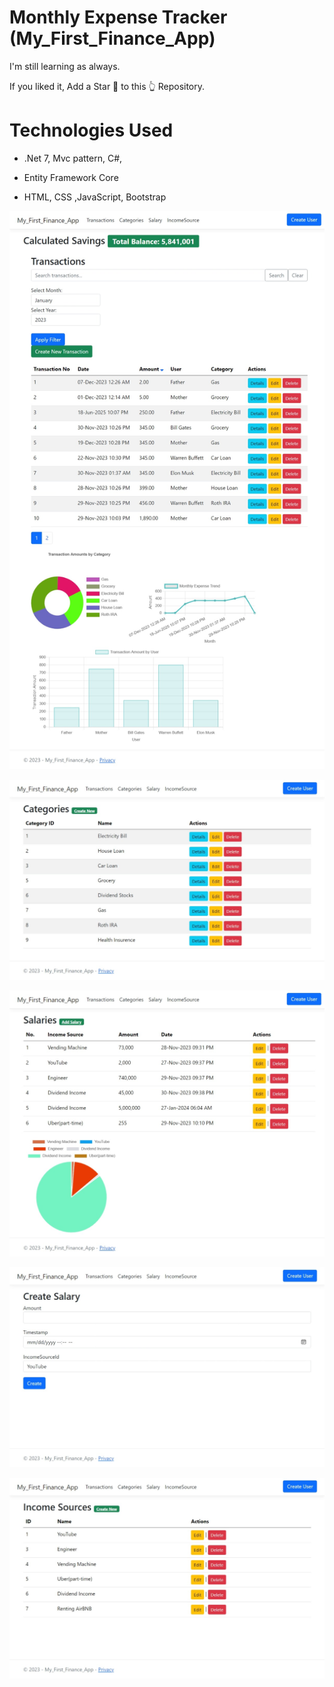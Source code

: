 # Monthly Expense Tracker (My_First_Finance_App)
I'm still learning as always. 

If you liked it, Add a Star 🌟 to this 👆 Repository.

<h1> Technologies Used</h1>

- .Net 7, Mvc pattern, C#, 
- Entity Framework Core

- HTML, CSS ,JavaScript, Bootstrap

![alt text](https://github.com/EaindrayFromEarth/My_First_Finance_App/blob/master/Web%20capture_30-11-2023_24642_localhost.jpeg?raw=true)

![alt text](https://github.com/EaindrayFromEarth/My_First_Finance_App/blob/master/Web%20capture_30-11-2023_24710_localhost.jpeg?raw=true)

![alt text](https://github.com/EaindrayFromEarth/My_First_Finance_App/blob/master/Web%20capture_30-11-2023_24723_localhost.jpeg?raw=true)

![alt text](https://github.com/EaindrayFromEarth/My_First_Finance_App/blob/master/Web%20capture_30-11-2023_24743_localhost.jpeg?raw=true)

![alt text](https://github.com/EaindrayFromEarth/My_First_Finance_App/blob/master/Web%20capture_30-11-2023_2482_localhost.jpeg?raw=true)


